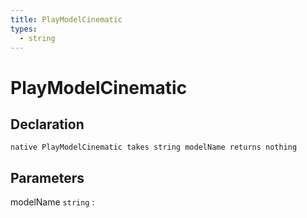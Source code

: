 ```yaml
---
title: PlayModelCinematic
types:
  - string
---
```


# PlayModelCinematic

## Declaration

```jass
native PlayModelCinematic takes string modelName returns nothing
```

## Parameters
modelName `string`
: 
